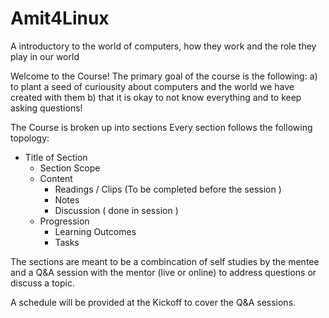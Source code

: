 # Amit4Linux
A introductory to the world of computers, how they work and the role they play in our world

Welcome to the Course! The primary goal of the course is the following:
a) to plant a seed of curiousity about computers and the world we have created with them
b) that it is okay to not know everything and to keep asking questions!

The Course is broken up into sections
Every section follows the following topology:
- Title of Section
    - Section Scope
    - Content
        - Readings / Clips (To be completed before the session )
        - Notes
        - Discussion ( done in session )
    - Progression 
        - Learning Outcomes 
        - Tasks 

The sections are meant to be a combincation of self studies by the mentee and a Q&A session with the mentor (live or online) to address questions or discuss a topic.

A schedule will be provided at the Kickoff to cover the Q&A sessions.